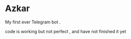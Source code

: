 # Azkar

My first ever Telegram bot .

code is working but not perfect , and have not finished it yet
